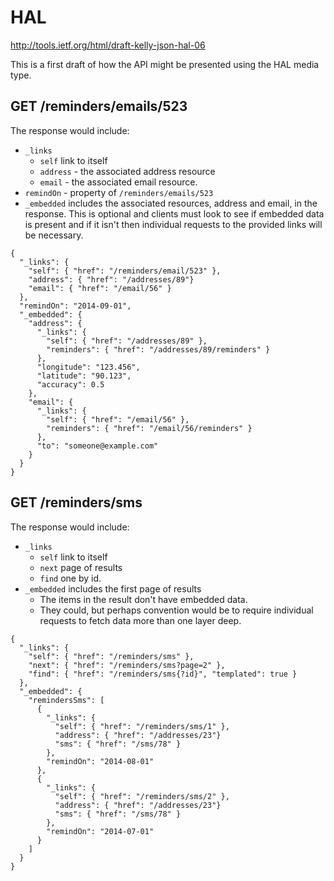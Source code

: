 # HAL

http://tools.ietf.org/html/draft-kelly-json-hal-06

This is a first draft of how the API might be presented using the HAL media type.

## GET /reminders/emails/523

The response would include:
- `_links`
  - `self` link to itself
  - `address` - the associated address resource
  - `email` - the associated email resource.
- `remindOn` - property of `/reminders/emails/523`
- `_embedded` includes the associated resources, address and email, in the response. This is optional and clients must look to see if embedded data is present and if it isn't then individual requests to the provided links will be necessary.

```
{
  "_links": {
    "self": { "href": "/reminders/email/523" },
    "address": { "href": "/addresses/89"}
    "email": { "href": "/email/56" }
  },
  "remindOn": "2014-09-01",
  "_embedded": {
    "address": {
      "_links": {
        "self": { "href": "/addresses/89" },
        "reminders": { "href": "/addresses/89/reminders" }
      },
      "longitude": "123.456",
      "latitude": "90.123",
      "accuracy": 0.5
    },
    "email": {
      "_links": {
        "self": { "href": "/email/56" },
        "reminders": { "href": "/email/56/reminders" }
      },
      "to": "someone@example.com"
    }
  }
}
```

## GET /reminders/sms

The response would include:
- `_links`
  - `self` link to itself
  - `next` page of results
  - `find` one by id.
- `_embedded` includes the first page of results
  - The items in the result don't have embedded data.
  - They could, but perhaps convention would be to require individual requests to fetch data more than one layer deep.

```
{
  "_links": {
    "self": { "href": "/reminders/sms" },
    "next": { "href": "/reminders/sms?page=2" },
    "find": { "href": "/reminders/sms{?id}", "templated": true }
  },
  "_embedded": {
    "remindersSms": [
      {
        "_links": {
          "self": { "href": "/reminders/sms/1" },
          "address": { "href": "/addresses/23"}
          "sms": { "href": "/sms/78" }
        },
        "remindOn": "2014-08-01"
      },
      {
        "_links": {
          "self": { "href": "/reminders/sms/2" },
          "address": { "href": "/addresses/23"}
          "sms": { "href": "/sms/78" }
        },
        "remindOn": "2014-07-01"
      }
    ]
  }
}
```
